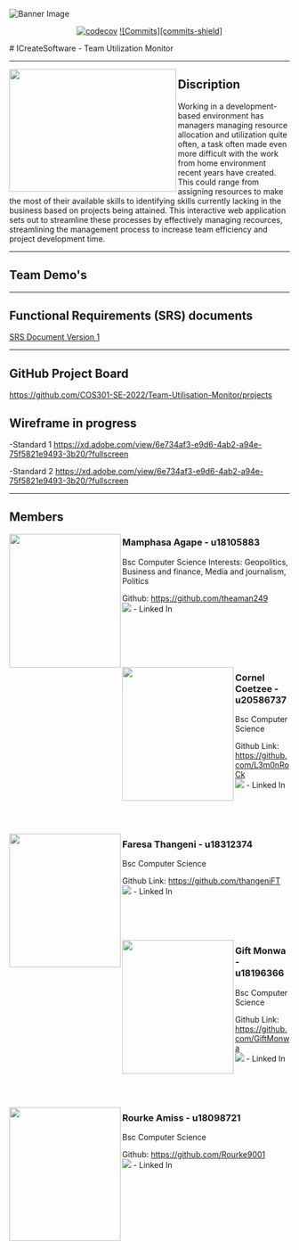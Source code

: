 ![Banner Image](https://user-images.githubusercontent.com/94779890/166801515-c389fa13-d875-47e8-8568-c3b5c72f0270.jpg)

  <!-- PROJECT SHIELDS -->
<div align="center">
 
[![codecov](https://codecov.io/gh/COS301-SE-2022/Team-Utilisation-Monitor/branch/main/graph/badge.svg?token=QOWDFJMH6S)](https://codecov.io/gh/COS301-SE-2022/Team-Utilisation-Monitor)
[![Commits][commits-shield]](https://github.com/COS301-SE-2022/Team-Utilisation-Monitor/issues)


</div>
# ICreateSoftware - Team Utilization Monitor
<hr>

<p>
  <img width="300" height="220" align='left' src="https://user-images.githubusercontent.com/94779890/166801809-9087731b-07a8-4bc6-977a-771ba46db29a.jpg">
</p>

## Discription
Working in a development-based environment has managers managing resource allocation and utilization quite often, a task often made even more difficult with the work from home environment recent years have created. This could range from assigning resources to make the most of their available skills to identifying skills currently lacking in the business based on projects being attained. This interactive web application sets out to streamline these processes by effectively managing recources, streamlining the management process to increase team efficiency and project development time.

<hr>

## Team Demo's

<hr>

## Functional Requirements (SRS) documents
[SRS Document Version 1](https://docs.google.com/document/d/1qziLfMdrk4VatidfoaDBBOwq6CvoaYXD0Wte4zY6O3g/edit?usp=sharing)
<hr>

## GitHub Project Board
https://github.com/COS301-SE-2022/Team-Utilisation-Monitor/projects

## Wireframe in progress
-Standard 1
https://xd.adobe.com/view/6e734af3-e9d6-4ab2-a94e-75f5821e9493-3b20/?fullscreen

-Standard 2
https://xd.adobe.com/view/6e734af3-e9d6-4ab2-a94e-75f5821e9493-3b20/?fullscreen

<hr>

## Members

<p>
  <img width="200" height="240" align='left' src="https://user-images.githubusercontent.com/94779890/168178087-d4cdae8f-2cef-408f-a779-90733cedc0f8.jpg">
</p>

### Mamphasa Agape - u18105883
Bsc Computer Science
Interests: Geopolitics, Business and finance, Media and journalism, Politics

Github: https://github.com/theaman249
<br>
[![](https://img.utdstc.com/icon/3c3/023/3c30232730dafce72dcc24328f4c95f6096b3b60c0049eb895f8a455bc33a71b:25)](https://www.linkedin.com/in/agape-mamphasa-9675081b4/) - Linked In

<br>
<br>
<br>
<br>

<p>
  <img width="200" height="240" align='left' src="https://user-images.githubusercontent.com/94779890/168178825-b5d77d99-ba4f-41f8-b325-8935c7239d39.jpg">
</p>

### Cornel Coetzee - u20586737
Bsc Computer Science

Github Link: https://github.com/L3m0nRoCk
<br>
[![](https://img.utdstc.com/icon/3c3/023/3c30232730dafce72dcc24328f4c95f6096b3b60c0049eb895f8a455bc33a71b:25)](https://www.linkedin.com/in/cornelcoetzee/) - Linked In

<br>
<br>
<br>

<p>
  <img width="200" height="240" align='left' src="https://user-images.githubusercontent.com/94779890/168178877-ee1ab2f6-866e-4bc1-824e-a87b448a7a3b.jpg">
</p>

### Faresa Thangeni - u18312374
Bsc Computer Science

Github Link: https://github.com/thangeniFT
<br>
[![](https://img.utdstc.com/icon/3c3/023/3c30232730dafce72dcc24328f4c95f6096b3b60c0049eb895f8a455bc33a71b:25)](https://linkedin.com/in/faresa-thangeni-878991211) - Linked In

<br>
<br>
<br>

<p>
  <img width="200" height="240" align='left' src="https://user-images.githubusercontent.com/94779890/168178901-539a058f-6444-41e3-8dc3-7b20d61f266b.jpg">
</p>

### Gift Monwa - u18196366
Bsc Computer Science

Github Link: https://github.com/GiftMonwa
<br>
[![](https://img.utdstc.com/icon/3c3/023/3c30232730dafce72dcc24328f4c95f6096b3b60c0049eb895f8a455bc33a71b:25)](https://www.linkedin.com/in/gift-monwa-856513196/) - Linked In

<br>
<br>
<br>

<p>
  <img width="200" height="240" align='left' src="https://user-images.githubusercontent.com/94779890/168178927-1b4ac793-73d6-406c-aa5b-f755e61e36a9.jpg">
</p>

### Rourke Amiss - u18098721
Bsc Computer Science

Github: https://github.com/Rourke9001
<br>
[![](https://img.utdstc.com/icon/3c3/023/3c30232730dafce72dcc24328f4c95f6096b3b60c0049eb895f8a455bc33a71b:25)](https://www.linkedin.com/in/rourke-amiss-73b983a7/) - Linked In
